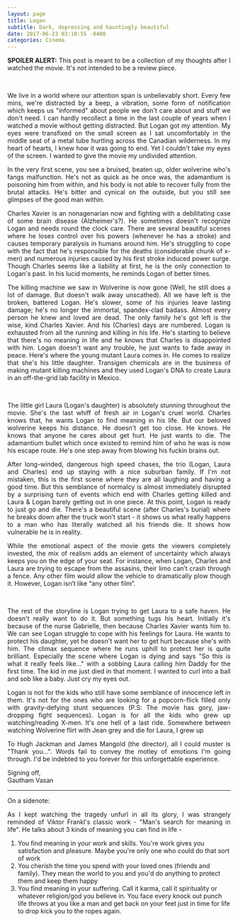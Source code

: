 ```yaml
---
layout: page
title: Logan
subtitle: Dark, depressing and hauntingly beautiful
date: 2017-06-23 03:10:55 -0400
categories: Cinema
---
```


<p align="justify"> <b>SPOILER ALERT:</b> This post is meant to be a collection of my thoughts after I watched the movie. It's not intended to be a review piece. </p>

<div class="row uniform">
<div class="4u 12u$(medium)">
<span class="image main"><img src="#" alt="" /></span>
</div>
	<div class="4u 12u$(medium)">
        <span class="image main"><img src="{{site.baseurl}}/assets/images/Logan/1.jpg" alt="" /></span>
</div>
<div class="4u 12u$(medium)">
<span class="image main"><img src="#" alt="" /></span>
</div>
</div>

<br>

<p align="justify"> We live in a world where our attention span is unbelievably short. Every few mins, we're distracted by a beep, a vibration, some form of notification which keeps us "informed" about people we don't care about and stuff we don't need. I can hardly recollect a time in the last couple of years when I watched a movie without getting distracted. But Logan got my attention. My eyes were transfixed on the small screen as I sat uncomfortably in the middle seat of a metal tube hurtling across the Canadian wilderness. In my heart of hearts, I knew how it was going to end. Yet I couldn't take my eyes of the screen. I wanted to give the movie my undivided attention. </p>   

<!-- maybe because I've been contemplating about the meaning of life, my actions and cursing myself for being a lazy bum. I was bored out of my fuckin mind and was pondering about the futility of my own pathetic existence. -->
<p align="justify"> In the very first scene, you see a bruised, beaten up, older wolverine who's fangs malfunction. He's not as quick as he once was, the adamantium is poisoning him from within, and his body is not able to recover fully from the brutal attacks. He's bitter and cynical on the outside, but you still see glimpses of the good man within. </p>

<p align="justify"> Charles Xavier is an nonagenarian now and fighting with a debilitating case of some brain disease (Alzheimer's?). He sometimes doesn't recognize Logan and needs round the clock care. There are several beautiful scenes where he loses control over his powers (whenever he has a stroke) and causes temporary paralysis in humans around him. He's struggling to cope with the fact that he's responsible for the deaths (considerable chunk of x-men) and numerous injuries caused by his first stroke induced power surge. Though Charles seems like a liability at first, he is the only connection to Logan's past. In his lucid moments, he reminds Logan of better times. </p>

<p align="justify"> The killing machine we saw in Wolverine is now gone (Well, he still does a lot of damage. But doesn't walk away unscathed). All we have left is the broken, battered Logan. He's slower, some of his injuries leave lasting damage; he's no longer the immortal, spandex-clad badass. Almost every person he knew and loved are dead. The only family he's got left is the wise, kind Charles Xavier. And his (Charles) days are numbered. Logan is exhausted from all the running and killing in his life. He's starting to believe that there's no meaning in life and he knows that Charles is disappointed with him. Logan doesn't want any trouble, he just wants to fade away in peace. Here's where the young mutant Laura comes in. He comes to realize that she's his little daughter. Transigen chemicals are in the business of making mutant killing machines and they used Logan's DNA to create Laura in an off-the-grid lab facility in Mexico. </p>

<div class="row uniform">
<div class="4u 12u$(medium)">
<span class="image main"><img src="{{site.baseurl}}/assets/images/Logan/2.jpg" alt="" /></span>
</div>
	<div class="4u 12u$(medium)">
        <span class="image main"><img src="{{site.baseurl}}/assets/images/Logan/3.jpg" alt="" /></span>
</div>
<div class="4u 12u$(medium)">
<span class="image main"><img src="{{site.baseurl}}/assets/images/Logan/4.jpg" alt="" /></span>
</div>
</div>

<br>

<p align="justify"> The little girl Laura (Logan's daughter) is absolutely stunning throughout the movie. She's the last whiff of fresh air in Logan's cruel world. Charles knows that, he wants Logan to find meaning in his life. But our beloved wolverine keeps his distance. He doesn't get too close. He knows. He knows that anyone he cares about get hurt. He just wants to die. The adamantium bullet which once existed to remind him of who he was is now his escape route. He's one step away from blowing his fuckin brains out. </p>

<p align="justify">  After long-winded, dangerous high speed chases, the trio (Logan, Laura and Charles) end up staying with a nice suburban family. If I'm not mistaken, this is the first scene where they are all laughing and having a good time. But this semblance of normalcy is almost immediately disrupted by a surprising turn of events which end with Charles getting killed and Laura & Logan barely getting out in one piece. At this point, Logan is ready to just go and die. There's a beautiful scene (after Charles's burial) where he breaks down after the truck won’t start - it shows us what really happens to a man who has literally watched all his friends die. It shows how vulnerable he is in reality. </p>  

<p align="justify"> While the emotional aspect of the movie gets the viewers completely invested, the mix of realism adds an element of uncertainty which always keeps you on the edge of your seat. For instance, when Logan, Charles and Laura are trying to escape from the assasins, their limo can’t crash through a fence. Any other film would allow the vehicle to dramatically plow though it. However, Logan isn’t like “any other film”. </p>

<div class="row uniform">
<div class="4u 12u$(medium)">
<span class="image main"><img src="#" alt="" /></span>
</div>
	<div class="4u 12u$(medium)">
        <span class="image main"><img src="{{site.baseurl}}/assets/images/Logan/logan-reaction.jpg" alt="" /></span>
</div>
<div class="4u 12u$(medium)">
<span class="image main"><img src="#" alt="" /></span>
</div>
</div>

<br>

<p align="justify"> The rest of the storyline is Logan trying to get Laura to a safe haven. He doesn't really want to do it. But something tugs his heart. Initially it's because of the nurse Gabrielle, then because Charles Xavier wants him to. We can see Logan struggle to cope with his feelings for Laura. He wants to protect his daughter, yet he doesn't want her to get hurt because she's with him. The climax sequence where he runs uphill to protect her is quite brilliant. Especially the scene where Logan is dying and says "So this is what it really feels like..." with a sobbing Laura calling him Daddy for the first time. The kid in me just died in that moment. I wanted to curl into a ball and sob like a baby. Just cry my eyes out. </p>

<p align="justify"> Logan is not for the kids who still have some semblance of innocence left in them. It's not for the ones who are looking for a popcorn-flick filled only with gravity-defying stunt sequences (P.S: The movie has gory, jaw-dropping fight sequences). Logan is for all the kids who grew up watching/reading X-men. It's one hell of a last ride. Somewhere between watching Wolverine flirt with Jean grey and die for Laura, I grew up </p>

<!-- It's for those tired souls who are struggling with the burdens of adult life. It's that flare which signals your entry into adulthood. Our heroes are dead. The people we admired are six feet under. It's time to accept that and learn to live with it. -->

<p align="justify"> To Hugh Jackman and James Mangold (the director), all I could muster is "Thank you...". Words fail to convey the motley of emotions I'm going through. I'd be indebted to you forever for this unforgettable experience. </p>


<p> Signing off, <br>
    Gautham Vasan  </p>

<!-- ----------------------------------------------------------------------------------------------------------------- -->
<hr class="major" />

<p> On a sidenote: </p>
<p align="justify"> As I kept watching the tragedy unfurl in all its glory, I was strangely reminded of Viktor Frankl's classic work - "Man's search for meaning in life". He talks about 3 kinds of meaning you can find in life -  </p>

<ol>
  <li>You find meaning in your work and skills. You're work gives you satisfaction and pleasure. Maybe you're only one who could do that sort of work</li>
  <li>You cherish the time you spend with your loved ones (friends and family). They mean the world to you and you'd do anything to protect them and keep them happy</li>
  <li>You find meaning in your suffering. Call it karma, call it spirituality or whatever religion/god you believe in. You face every knock out punch life throws at you like a man and get back on your feet just in time for life to drop kick you to the ropes again.</li>
</ol> 
